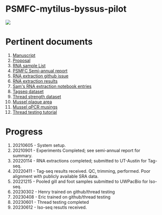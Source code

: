 # PSMFC-mytilus-byssus-pilot

![](https://github.com/mattgeorgephd/PSMFC-mytilus-byssus-pilot/blob/f94ca00ef9a731939870577f6a2d111a2137e92a/reports/Figure1.png)

# Pertinent documents
1. [Manuscript](https://docs.google.com/document/d/1fKfDU4gHPdMy9xejUA5pZ6YY2HVzsiGSGo7uFVgDln4/edit?usp=sharing)
2. [Proposal](https://github.com/mattgeorgephd/PSMFC-mytilus-byssus-pilot/blob/2e75d28663ae130b6f38fd496684cec812f488af/proposal/PSMFC%20proposal%20-%20final.pdf)
3. [RNA sample List](https://docs.google.com/spreadsheets/d/1PDVSGuCGeYQr6Rdl6u5M4L5vcQS1EgUQl7UjvLYDlBg/edit?usp=sharing)
5. [PSMFC Semi-annual report](https://github.com/mattgeorgephd/PSMFC-mytilus-byssus-pilot/blob/main/reports/20211115_PSMFC_Semi-annual_report.pdf)
6. [RNA extraction github issue](https://github.com/RobertsLab/resources/issues/1352)
7. [RNA extraction results](https://docs.google.com/spreadsheets/d/1HizNOIfhSjppHDQrWLGiJhuDZKO8c-qm9JAz0Z5QIIQ/edit?usp=sharing)
8. [Sam's RNA extraction notebook entries](https://robertslab.github.io/sams-notebook/2022/01/13/Project-Summary-Matt-George-PSMFC-Mytilus-Byssus-Project.html)
9. [Tagseq dataset](https://docs.google.com/spreadsheets/d/1zZ6L05j-SyYJbzzQI_kBafFaReE4Ysp_9bORdbBu_r8/edit#gid=1302342348)
10. [Thread strength dataset](https://docs.google.com/spreadsheets/d/1GxLnNJjjjZ8xhBzz8nD-eUdpOwg6UY7yicG7ER5YIOQ/edit?usp=sharing)
11. [Mussel plaque area](https://docs.google.com/spreadsheets/d/1AaStDX_XVuMl8XxUTYageePXyVtqKqtjcnJR2YDtGM4/edit?usp=sharing)
12. [Mussel qPCR musings](https://docs.google.com/spreadsheets/d/1-BqoD61wa1P5QbTdN6qaLXa9tnb_gKvf47h5KVIY_UE/edit?usp=sharing)
13. [Thread testing tutorial](https://monicaklopp.github.io/Thread-Testing-01-Notebook-Post/)

# Progress
1. 20210605 - System setup.
2. 20210901 - Experiments Completed; see semi-annual report for summary.
3. 20220114 - RNA extractions completed; submitted to UT-Austin for Tag-seq.
4. 20220411 - Tag-seq results received. QC, trimming, performed. Poor alignment with publicly available SRA data.
5. 20221215 - Pooled gill and foot samples submitted to UWPacBio for Iso-seq.
6. 20230302 - Henry trained on github/thread testing
7. 20230408 - Eric trained on github/thread testing
8. 20230601 - Thread testing completed
9. 20230612 - Iso-seq resutls received.
